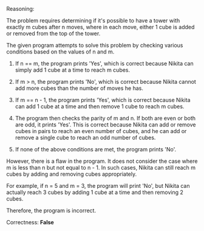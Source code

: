 Reasoning:

The problem requires determining if it's possible to have a tower with exactly m cubes after n moves, where in each move, either 1 cube is added or removed from the top of the tower.

The given program attempts to solve this problem by checking various conditions based on the values of n and m.

1. If n == m, the program prints 'Yes', which is correct because Nikita can simply add 1 cube at a time to reach m cubes.

2. If m > n, the program prints 'No', which is correct because Nikita cannot add more cubes than the number of moves he has.

3. If m == n - 1, the program prints 'Yes', which is correct because Nikita can add 1 cube at a time and then remove 1 cube to reach m cubes.

4. The program then checks the parity of m and n. If both are even or both are odd, it prints 'Yes'. This is correct because Nikita can add or remove cubes in pairs to reach an even number of cubes, and he can add or remove a single cube to reach an odd number of cubes.

5. If none of the above conditions are met, the program prints 'No'.

However, there is a flaw in the program. It does not consider the case where m is less than n but not equal to n - 1. In such cases, Nikita can still reach m cubes by adding and removing cubes appropriately.

For example, if n = 5 and m = 3, the program will print 'No', but Nikita can actually reach 3 cubes by adding 1 cube at a time and then removing 2 cubes.

Therefore, the program is incorrect.

Correctness: **False**